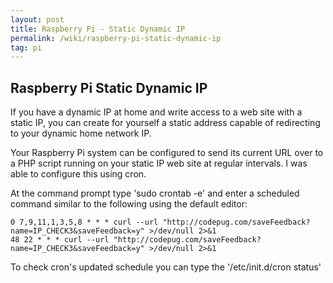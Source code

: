 ```yaml
---
layout: post
title: Raspberry Pi - Static Dynamic IP
permalink: /wiki/raspberry-pi-static-dynamic-ip
tag: pi
---
```


## Raspberry Pi Static Dynamic IP
If you have a dynamic IP at home and write access to a web site with a static IP, you can create for yourself a static address capable of redirecting to your dynamic home network IP.  

Your Raspberry Pi system can be configured to send its current URL over to a PHP script running on your static IP web site at regular intervals.  I was able to configure this using cron.

At the command prompt type 'sudo crontab -e' and enter a scheduled command similar to the following using the default editor:
```
0 7,9,11,1,3,5,8 * * * curl --url "http://codepug.com/saveFeedback?name=IP_CHECK3&saveFeedback=y" >/dev/null 2>&1
48 22 * * * curl --url "http://codepug.com/saveFeedback?name=IP_CHECK3&saveFeedback=y" >/dev/null 2>&1
```

To check cron's updated schedule you can type the '/etc/init.d/cron status'
